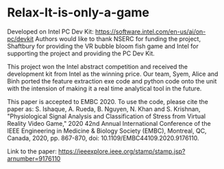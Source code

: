 # Relax-It-is-only-a-game
Developed on Intel PC Dev Kit: https://software.intel.com/en-us/ai/on-pc/devkit
Authors would like to thank NSERC for funding the project, Shaftbury for providing the VR bubble bloom fish
game and Intel for supporting the project and providing the PC Dev Kit.

This project won the Intel abstract competition and received the development kit from Intel as the winning price. Our team, Syem, Alice and Binh ported the feature extraction exe code and python code onto the unit with the intension of making it a real time analytical tool in the future.

This paper is accepted to EMBC 2020. To use the code, please cite the paper as:
S. Ishaque, A. Rueda, B. Nguyen, N. Khan and S. Krishnan, "Physiological Signal Analysis and Classification of Stress from Virtual Reality Video Game," 2020 42nd Annual International Conference of the IEEE Engineering in Medicine & Biology Society (EMBC), Montreal, QC, Canada, 2020, pp. 867-870, doi: 10.1109/EMBC44109.2020.9176110.

Link to the paper: https://ieeexplore.ieee.org/stamp/stamp.jsp?arnumber=9176110

